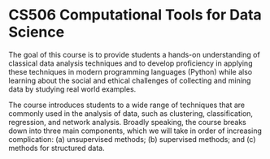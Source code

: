 # CS506 Computational Tools for Data Science
The goal of this course is to provide students a hands-on understanding of classical data analysis techniques and to develop proficiency in applying these 
techniques in modern programming languages (Python) while also learning about the social and ethical challenges of collecting and mining data by studying real 
world examples.

The course introduces students to a wide range of techniques that are commonly used in the analysis of data, such as clustering, classification, regression, and 
network analysis. Broadly speaking, the course breaks down into three main components, which we will take in order of increasing complication: (a) unsupervised 
methods; (b) supervised methods; and (c) methods for structured data.

